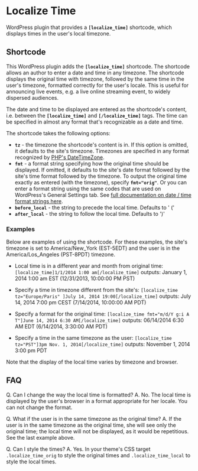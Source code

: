 Localize Time
=============

WordPress plugin that provides a **`[localize_time]`** shortcode, which displays times in
the user's local timezone.

## Shortcode

This WordPress plugin adds the **`[localize_time]`** shortcode. The shortcode allows an author
to enter a date and time in any timezone. The shortcode displays the original time with
timezone, followed by the same time in the user's timezone, formatted correctly for the
user's locale. This is useful for announcing live events, e.g. a live online streaming
event, to widely dispersed audiences.

The date and time to be displayed are entered as the shortcode's content, i.e. between the
**`[localize_time]`** and **`[/localize_time]`** tags. The time can be specified in almost
any format that's recognizable as a date and time.

The shortcode takes the following options:

+ **`tz`** - the timezone the shortcode's content is in. If this option is omitted, it defaults
  to the site's timezone. Timezones are specified in any format recognized by
  [PHP's DateTimeZone](http://www.php.net/manual/en/timezones.php).
+ **`fmt`** - a format string specifying how the original time should be displayed. If omitted,
  it defaults to the site's date format followed by the site's time format followed by the
  timezone. To output the original time exactly as entered (with the timezone), specify
  **`fmt="orig"`**. Or you can enter a format string using the same codes that are used on
  WordPress's General Settings tab. See
  [full documentation on date / time format strings here](http://codex.wordpress.org/Formatting_Date_and_Time).
+ **`before_local`** - the string to precede the local time. Defaults to ' ('
+ **`after_local`**  - the string to follow  the local time. Defaults to ')'


### Examples

Below are examples of using the shortcode. For these examples, the site's timezone is set to America/New_York (EST-5EDT) and the user is in the America/Los_Angeles (PST-8PDT) timezone.

* Local time is in a different year and month from original time:
  `[localize_time]1/1/2014 1:00 am[/localize_time]`
  outputs:
  January 1, 2014 1:00 am EST (12/31/2013, 10:00:00 PM PST)

* Specify a time in timezone different from the site's:
  `[localize_time tz="Europe/Paris" ]July 14, 2014 19:00[/localize_time]`
  outputs:
  July 14, 2014 7:00 pm CEST (7/14/2014, 10:00:00 AM PDT)

* Specify a format for the original time:
  `[localize_time fmt="m/d/Y g:i A T"]June 14, 2014 6:30 AM[/localize_time]`
  outputs:
  06/14/2014 6:30 AM EDT (6/14/2014, 3:30:00 AM PDT)

* Specify a time in the same timezone as the user:
  `[localize_time tz="PST"]3pm Nov. 1, 2014[/localize_time]`
  outputs:
  November 1, 2014 3:00 pm PDT


Note that the display of the local time varies by timezone and browser.


## FAQ

Q. Can I change the way the local time is formatted?
A. No. The local time is displayed by the user's browser in a format appropriate for her locale.
You can not change the format.

Q. What if the user is in the same timezone as the original time?
A. If the user is in the same timezone as the original time, she will see only the original time;
the local time will not be displayed, as it would be repetitious. See the last example above.

Q. Can I style the times?
A. Yes. In your theme's CSS target `.localize_time_orig` to style the original times
and `.localize_time_local` to style the local times.
